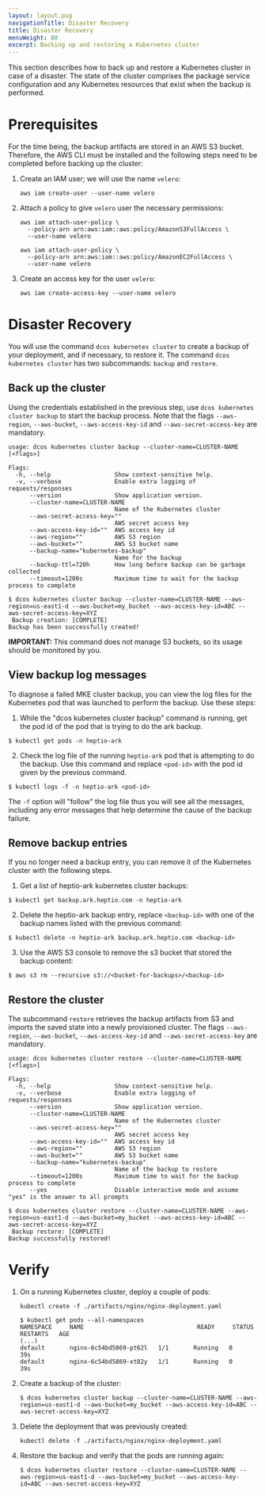 ```yaml
---
layout: layout.pug
navigationTitle: Disaster Recovery
title: Disaster Recovery
menuWeight: 80
excerpt: Backing up and restoring a Kubernetes cluster
---
```


<!-- This source repo for this topic is https://github.com/mesosphere/dcos-kubernetes-cluster -->

This section describes how to back up and restore a Kubernetes cluster in case of a disaster. The state of the cluster  comprises the package service configuration and any Kubernetes resources that exist when the backup is performed.

# Prerequisites

For the time being, the backup artifacts are stored in an AWS S3 bucket. Therefore, the AWS CLI must be installed and the following steps need to be completed before backing up the cluster:

1. Create an IAM user; we will use the name `velero`:

    ```shell
    aws iam create-user --user-name velero
    ```

1. Attach a policy to give `velero` user the necessary permissions:

    ```shell
    aws iam attach-user-policy \
      --policy-arn arn:aws:iam::aws:policy/AmazonS3FullAccess \
      --user-name velero

    aws iam attach-user-policy \
      --policy-arn arn:aws:iam::aws:policy/AmazonEC2FullAccess \
      --user-name velero
    ```

1. Create an access key for the user `velero`:

    ```shell
    aws iam create-access-key --user-name velero
    ```

# Disaster Recovery

You will use the command `dcos kubernetes cluster` to create a backup of your deployment, and if necessary, to restore it. The command `dcos kubernetes cluster` has two subcommands: `backup` and `restore`.

## Back up the cluster

Using the credentials established in the previous step, use `dcos kubernetes cluster backup` to start the backup process. Note that the flags `--aws-region`, `--aws-bucket`, `--aws-access-key-id` and `--aws-secret-access-key` are mandatory.

```
usage: dcos kubernetes cluster backup --cluster-name=CLUSTER-NAME [<flags>]

Flags:
  -h, --help                  Show context-sensitive help.
  -v, --verbose               Enable extra logging of requests/responses
      --version               Show application version.
      --cluster-name=CLUSTER-NAME
                              Name of the Kubernetes cluster
      --aws-secret-access-key=""
                              AWS secret access key
      --aws-access-key-id=""  AWS access key id
      --aws-region=""         AWS S3 region
      --aws-bucket=""         AWS S3 bucket name
      --backup-name="kubernetes-backup"
                              Name for the backup
      --backup-ttl=720h       How long before backup can be garbage collected
      --timeout=1200s         Maximum time to wait for the backup process to complete
```


```shell
$ dcos kubernetes cluster backup --cluster-name=CLUSTER-NAME --aws-region=us-east1-d --aws-bucket=my_bucket --aws-access-key-id=ABC --aws-secret-access-key=XYZ
 Backup creation: [COMPLETE]
Backup has been successfully created!
```

<p class="message--important"><strong>IMPORTANT: </strong> This command does not manage S3 buckets, so its usage should be monitored by you.</p>

## View backup log messages

To diagnose a failed MKE cluster backup, you can view the log files for the Kubernetes pod that was launched to perform the backup. Use these steps:

1. While the "dcos kubernetes cluster backup" command is running, get the pod id of the pod that is trying to do the ark backup.

```shell
$ kubectl get pods -n heptio-ark
```

2. Check the log file of the running `heptio-ark` pod that is attempting to do the backup. Use this command and replace `<pod-id>` with the pod id given by the previous command.

```shell
$ kubectl logs -f -n heptio-ark <pod-id>
```

The `-f` option will "follow" the log file thus you will see all the messages, including any error messages that help determine the cause of the backup failure.

## Remove backup entries

If you no longer need a backup entry, you can remove it of the Kubernetes cluster with the following steps.

1. Get a list of heptio-ark kubernetes cluster backups:

```shell
$ kubectl get backup.ark.heptio.com -n heptio-ark
```

2. Delete the heptio-ark backup entry, replace `<backup-id>` with one of the backup names listed with the previous command:

```shell
$ kubectl delete -n heptio-ark backup.ark.heptio.com <backup-id>
```

3. Use the AWS S3 console to remove the s3 bucket that stored the backup content:

```shell
$ aws s3 rm --recursive s3://<bucket-for-backups>/<backup-id>
```

## Restore the cluster

The subcommand `restore` retrieves the backup artifacts from S3 and imports the saved state into a newly provisioned cluster. The flags `--aws-region`, `--aws-bucket`, `--aws-access-key-id` and `--aws-secret-access-key` are mandatory.


```
usage: dcos kubernetes cluster restore --cluster-name=CLUSTER-NAME [<flags>]

Flags:
  -h, --help                  Show context-sensitive help.
  -v, --verbose               Enable extra logging of requests/responses
      --version               Show application version.
      --cluster-name=CLUSTER-NAME
                              Name of the Kubernetes cluster
      --aws-secret-access-key=""
                              AWS secret access key
      --aws-access-key-id=""  AWS access key id
      --aws-region=""         AWS S3 region
      --aws-bucket=""         AWS S3 bucket name
      --backup-name="kubernetes-backup"
                              Name of the backup to restore
      --timeout=1200s         Maximum time to wait for the backup process to complete
      --yes                   Disable interactive mode and assume "yes" is the answer to all prompts
```


```shell
$ dcos kubernetes cluster restore --cluster-name=CLUSTER-NAME --aws-region=us-east1-d --aws-bucket=my_bucket --aws-access-key-id=ABC --aws-secret-access-key=XYZ
 Backup restore: [COMPLETE]
Backup successfully restored!
```

# Verify

1. On a running Kubernetes cluster, deploy a couple of pods:
    ```shell
    kubectl create -f ./artifacts/nginx/nginx-deployment.yaml
    ```

    ```shell
    $ kubectl get pods --all-namespaces
    NAMESPACE     NAME                                READY     STATUS    RESTARTS   AGE
    (...)
    default       nginx-6c54bd5869-pt62l   1/1       Running   0          39s
    default       nginx-6c54bd5869-xt82y   1/1       Running   0          39s
    ```
1. Create a backup of the cluster:
    ```shell
    $ dcos kubernetes cluster backup --cluster-name=CLUSTER-NAME --aws-region=us-east1-d --aws-bucket=my_bucket --aws-access-key-id=ABC --aws-secret-access-key=XYZ
    ```
1. Delete the deployment that was previously created:
    ```shell
    kubectl delete -f ./artifacts/nginx/nginx-deployment.yaml
    ```
1. Restore the backup and verify that the pods are running again:
    ```shell
    $ dcos kubernetes cluster restore --cluster-name=CLUSTER-NAME --aws-region=us-east1-d --aws-bucket=my_bucket --aws-access-key-id=ABC --aws-secret-access-key=XYZ
    ```
